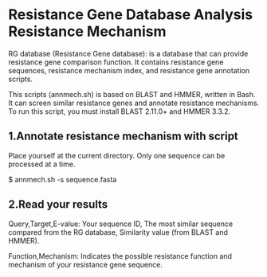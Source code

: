 # Resistance Gene Database Analysis Resistance Mechanism

RG database (Resistance Gene database): is a database that can provide resistance gene comparison function. It contains resistance gene sequences, resistance mechanism index, and resistance gene annotation scripts.

This scripts (annmech.sh) is based on BLAST and HMMER, written in Bash. It can screen similar resistance genes and annotate resistance mechanisms. To run this script, you must install BLAST 2.11.0+ and HMMER 3.3.2. 

## 1.Annotate resistance mechanism with script 

Place yourself at the current directory. Only one sequence can be processed at a time.

$ annmech.sh -s sequence.fasta

## 2.Read your results

Query,Target,E-value: Your sequence ID, The most similar sequence compared from the RG database, Similarity value (from BLAST and HMMER).

Function,Mechanism: Indicates the possible resistance function and mechanism of your resistance gene sequence.


